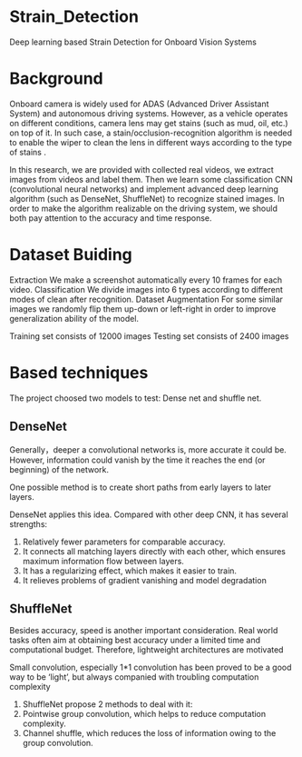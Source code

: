 # Strain_Detection
Deep learning based Strain Detection for Onboard Vision Systems 

# Background
Onboard camera is widely used for ADAS (Advanced Driver Assistant System) and autonomous driving systems. However, as a vehicle operates on different conditions, camera lens may get stains (such as mud, oil, etc.) on top of it. In such case, a stain/occlusion-recognition algorithm is needed to enable the wiper to clean the lens in different ways according to the type of stains . 

In this research, we are provided with collected real videos, we extract images from videos and label them. Then we learn some classification CNN (convolutional neural networks) and  implement advanced deep learning algorithm (such as DenseNet, ShuffleNet) to recognize stained images. In order to make the algorithm realizable on the driving system, we should both pay attention to the accuracy and time response.

# Dataset Buiding
Extraction
We make a screenshot automatically every 10 frames for each video.
Classification
We divide images  into 6 types according to different modes of clean after recognition.
Dataset Augmentation
For some similar images we randomly flip them up-down or left-right in order to improve generalization ability of the model.

Training set consists of 12000 images
Testing set consists of 2400 images

# Based techniques
The project choosed two models to test: Dense net and shuffle net.

## DenseNet
Generally，deeper a convolutional networks is, more accurate it could be. However, information could vanish by the time it reaches the end (or beginning) of the network.

One possible method is to create short paths from early layers to later layers.

DenseNet applies this idea. Compared with other deep CNN, it has several strengths:

1. Relatively fewer parameters for comparable accuracy.
2. It connects all matching layers directly with each other, which ensures maximum information flow between layers. 
3. It has a regularizing effect, which makes it easier to train.
4. It relieves problems of gradient vanishing and model degradation

## ShuffleNet
Besides accuracy, speed is another important consideration. Real world tasks often aim at obtaining best accuracy under a limited time and computational budget. Therefore,  lightweight architectures are motivated

Small convolution, especially 1*1 convolution has been proved to be a good way to be ‘light’, but always companied with troubling computation complexity
 
1. ShuffleNet propose 2 methods to deal with it:
2. Pointwise group convolution, which helps to reduce computation complexity.
3. Channel shuffle, which reduces the loss of information owing to the group convolution.

